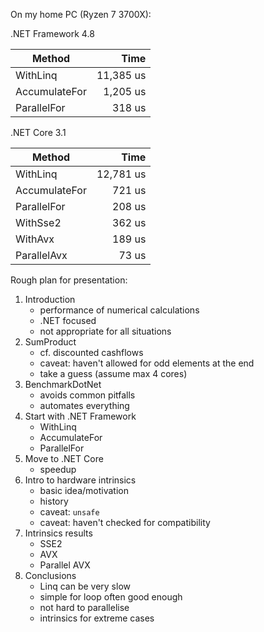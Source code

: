 On my home PC (Ryzen 7 3700X):

.NET Framework 4.8

| Method | Time |
| ---- | ---: |
| WithLinq | 11,385 us |
| AccumulateFor | 1,205 us |
| ParallelFor | 318 us |

.NET Core 3.1

| Method | Time |
| --- | ---: |
| WithLinq | 12,781 us |
| AccumulateFor | 721 us |
| ParallelFor | 208 us |
| WithSse2 | 362 us |
| WithAvx | 189 us |
| ParallelAvx | 73 us |

Rough plan for presentation:

1. Introduction
    - performance of numerical calculations
    - .NET focused
    - not appropriate for all situations
2. SumProduct
    - cf. discounted cashflows
    - caveat: haven't allowed for odd elements at the end
    - take a guess (assume max 4 cores)
3. BenchmarkDotNet
    - avoids common pitfalls
    - automates everything
4. Start with .NET Framework
    - WithLinq
    - AccumulateFor
    - ParallelFor
5. Move to .NET Core
    - speedup
6. Intro to hardware intrinsics
    - basic idea/motivation
    - history
    - caveat: `unsafe`
    - caveat: haven't checked for compatibility
7. Intrinsics results
    - SSE2
    - AVX
    - Parallel AVX
8. Conclusions
    - Linq can be very slow
    - simple for loop often good enough
    - not hard to parallelise
    - intrinsics for extreme cases
